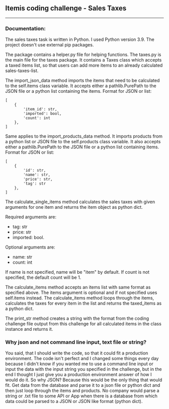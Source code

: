 ## Itemis coding challenge - Sales Taxes

---

### Documentation:

The sales taxes task is written in Python. I used Python version 3.9.
The project doesn't use external pip packages.

The package contains a helper.py file for helping functions. The taxes.py is the main file for the taxes package. It contains a Taxes class which accepts a taxed items list, so that users can add more items to an already calculated sales-taxes-list.

The import_json_data method imports the items that need to be calculated to the self.items class variable. It accepts either a pathlib.PurePath to the JSON file or a python list containing the items.
Format for JSON or list:

    [
        {
            'item_id': str,
            'imported': bool,
            'count': int
        },
    ]

Same applies to the import_products_data method. It imports products from a python list or JSON file to the self.products class variable. It also accepts either a pathlib.PurePath to the JSON file or a python list containing items.
Format for JSON or list:

    [
        {
            'id': str,
            'name': str,
            'price': str,
            'tag': str
        },
    ]

The calculate_single_items method calculates the sales taxes with given arguments for one item and returns the item object as python dict.

Required arguments are:

-   tag: str
-   price: str
-   imported: bool.

Optional arguments are:

-   name: str
-   count: int

If name is not specified, name will be "item" by default. If count is not specified, the default count will be 1.

The calculate_items method accepts an items list with same format as specified above. The items argument is optional and if not specified uses self.items instead.
The calculate_items method loops through the items, calculates the taxes for every item in the list and returns the taxed_items as a python dict.

The print_str method creates a string with the format from the coding challenge file output from this challenge for all calculated items in the class instance and returns it.

### Why json and not command line input, text file or string?

You said, that I should write the code, so that it could fit a production environment. The code isn't perfect and I changed some things every day because I didn't know if you wanted me to use a command line input or input the data with the input string you specified in the challenge, but in the end I thought I just give you a production environment answer of how I would do it. So why JSON? Because this would be the only thing that would fit. Get data from the database and parse it to a json file or python dict and then just loop through the items and products. No company would parse a string or .txt file to some API or App when there is a database from which data could be parsed to a JSON or JSON like format (python dict).
